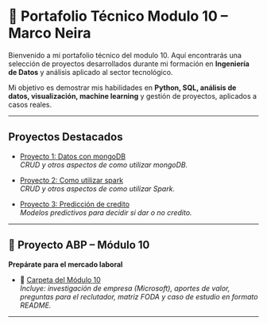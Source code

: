 # 🚀 Portafolio Técnico Modulo 10 – Marco Neira

Bienvenido a mi portafolio técnico del modulo 10. Aquí encontrarás una selección de proyectos desarrollados durante mi formación en **Ingeniería de Datos** y análisis aplicado al sector tecnológico.  

Mi objetivo es demostrar mis habilidades en **Python, SQL, análisis de datos, visualización, machine learning** y gestión de proyectos, aplicados a casos reales.  

---

##  Proyectos Destacados

-  [Proyecto 1: Datos con mongoDB](Modulo_4/MongoDB.ipynb)  
  *CRUD y otros aspectos de como utilizar mongoDB.*  

-  [Proyecto 2: Como utilizar spark](modulo_7/Spark_modulo_7.ipynb)  
  *CRUD y otros aspectos de como utilizar Spark.*  

-  [Proyecto 3: Predicción de credito]([modulo_7/Spark_modulo_7.ipynb](https://github.com/Marconh/Curso_Ingenieria_de_Datos/blob/main/Modulo_6/ABP%20Modulo%206.ipynb))  
  *Modelos predictivos para decidir si dar o no credito.*  

---

## 🎯 Proyecto ABP – Módulo 10  
**Prepárate para el mercado laboral**  

- 📌 [Carpeta del Módulo 10](link_a_tu_carpeta_modulo10)  
  *Incluye: investigación de empresa (Microsoft), aportes de valor, preguntas para el reclutador, matriz FODA y caso de estudio en formato README.*  

---
